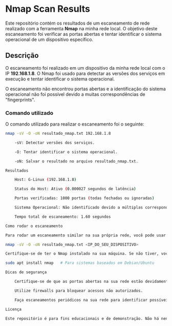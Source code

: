 # Nmap Scan Results

Este repositório contém os resultados de um escaneamento de rede realizado com a ferramenta **Nmap** na minha rede local. O objetivo deste escaneamento foi verificar as portas abertas e tentar identificar o sistema operacional de um dispositivo específico.

## Descrição

O escaneamento foi realizado em um dispositivo da minha rede local com o IP **192.168.1.8**. O Nmap foi usado para detectar as versões dos serviços em execução e tentar identificar o sistema operacional.

O escaneamento não encontrou portas abertas e a identificação do sistema operacional não foi possível devido a muitas correspondências de "fingerprints".

### Comando utilizado

O comando utilizado para realizar o escaneamento foi o seguinte:

```bash
nmap -sV -O -oN resultado_nmap.txt 192.168.1.8

    -sV: Detectar versões dos serviços.

    -O: Tentar identificar o sistema operacional.

    -oN: Salvar o resultado no arquivo resultado_nmap.txt.

Resultados

    Host: G-Linux (192.168.1.8)

    Status do Host: Ativo (0.000027 segundos de latência)

    Portas verificadas: 1000 portas (todas fechadas ou ignoradas)

    Sistema Operacional: Não identificado devido a múltiplas correspondências de fingerprints

    Tempo total de escaneamento: 1.60 segundos

Como rodar o escaneamento

Para rodar um escaneamento similar na sua própria rede, você pode usar o seguinte comando (modificando o IP conforme necessário):

nmap -sV -O -oN resultado_nmap.txt <IP_DO_SEU_DISPOSITIVO>

Certifique-se de ter o Nmap instalado na sua máquina. Se não tiver, você pode instalar com o comando:

sudo apt install nmap   # Para sistemas baseados em Debian/Ubuntu

Dicas de segurança

    Certifique-se de que as portas abertas na sua rede estão devidamente protegidas e configuradas.

    Utilize firewalls para bloquear acessos não autorizados.

    Faça escaneamentos periódicos na sua rede para identificar possíveis vulnerabilidades.

Licença

Este repositório é para fins educacionais e de demonstração. Não há nenhuma licença específica, então, use-o por sua conta e risco.
